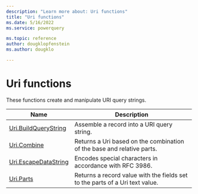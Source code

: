```yaml
---
description: "Learn more about: Uri functions"
title: "Uri functions"
ms.date: 5/16/2022
ms.service: powerquery

ms.topic: reference
author: dougklopfenstein
ms.author: dougklo

---
```

# Uri functions

These functions create and manipulate URI query strings.

|Name|Description|
|------------|---------------|
|[Uri.BuildQueryString](uri-buildquerystring.md) | Assemble a record into a URI query string.|
|[Uri.Combine](uri-combine.md)|Returns a Uri based on the combination of the base and relative parts.|
|[Uri.EscapeDataString](uri-escapedatastring.md) | Encodes special characters in accordance with RFC 3986.|
|[Uri.Parts](uri-parts.md)|Returns a record value with the fields set to the parts of a Uri text value.|
